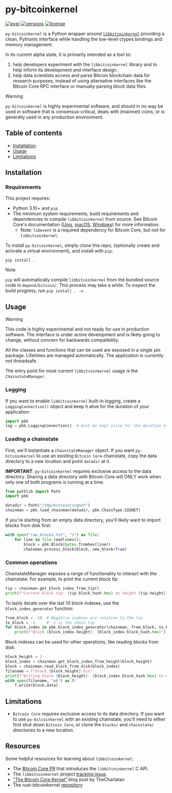 # py-bitcoinkernel
[![pypi](https://img.shields.io/pypi/v/py-bitcoinkernel.svg)](https://pypi.python.org/pypi/py-bitcoinkernel)
[![versions](https://img.shields.io/pypi/pyversions/py-bitcoinkernel.svg)](https://github.com/stickies-v/py-bitcoinkernel)
[![license](https://img.shields.io/github/license/stickies-v/py-bitcoinkernel.svg)](https://github.com/stickies-v/py-bitcoinkernel/blob/main/LICENSE)

`py-bitcoinkernel` is a Python wrapper around
[`libbitcoinkernel`](https://github.com/bitcoin/bitcoin/pull/30595)
providing a clean, Pythonic interface while handling the low-level
ctypes bindings and memory management.

In its current alpha state, it is primarily intended as a tool to:
1) help developers experiment with the `libbitcoinkernel` library and to
   help inform its development and interface design.
2) help data scientists access and parse Bitcoin blockchain data for
   research purposes, instead of using alternative interfaces like the
   Bitcoin Core RPC interface or manually parsing block data files.

> [!WARNING]
> `py-bitcoinkernel` is highly experimental software, and should in no
> way be used in software that is consensus-critical, deals with
> (mainnet) coins, or is generally used in any production environment.

## Table of contents

- [Installation](#installation)
- [Usage](#usage)
- [Limitations](#limitations)

## Installation

### Requirements

This project requires:
- Python 3.10+ and `pip`
- The minimum system requirements, build requirements and dependencies
  to compile `libbitcoinkernel` from source. See Bitcoin Core's
  documentation
  ([Unix](./depend/bitcoin/doc/build-unix.md),
  [macOS](./depend/bitcoin/doc/build-osx.md),
  [Windows](./depend/bitcoin/doc/build-windows.md))
  for more information.
  - Note: `libevent` is a required dependency for Bitcoin Core, but not
    for `libbitcoinkernel`.

To install `py-bitcoinkernel`, simply clone this repo, (optionally
create and activate a virtual environment), and install with `pip`:

```
pip install .
```

> [!NOTE]
> `pip` will automatically compile `libbitcoinkernel` from the bundled
> source code in `depend/bitcoin/`. This process may take a while. To
> inspect the build progress, run `pip install . -v`.

## Usage

> [!WARNING]
> This code is highly experimental and not ready for use in
> production software. The interface is under active development and
> is likely going to change, without concern for backwards compatibility.

All the classes and functions that can be used are exposed in a single
`pbk` package. Lifetimes are managed automatically. The application is
currently not threadsafe.

The entry point for most current `libbitcoinkernel` usage is the
`ChainstateManager`.

### Logging

If you want to enable `libbitcoinkernel` built-in logging, create a
`LoggingConnection()` object and keep it alive for the duration of your
application:

```py
import pbk
log = pbk.LoggingConnection()  # must be kept alive for the duration of the application
```

### Loading a chainstate

First, we'll instantiate a `ChainstateManager` object. If you want
`py-bitcoinkernel` to use an existing `Bitcoin Core` chainstate, copy
the data directory to a new location and point `datadir` at it.

**IMPORTANT**: `py-bitcoinkernel` requires exclusive access to the data
directory. Sharing a data directory with Bitcoin Core will ONLY work
when only one of both programs is running at a time.

```py
from pathlib import Path
import pbk

datadir = Path("/tmp/bitcoin/signet")
chainman = pbk.load_chainman(datadir, pbk.ChainType.SIGNET)
```

If you're starting from an empty data directory, you'll likely want to
import blocks from disk first:

```py
with open("raw_blocks.txt", "r") as file:
    for line in file.readlines():
        block = pbk.Block(bytes.fromhex(line))
        chainman.process_block(block, new_block=True)
```

### Common operations

ChainstateManager exposes a range of functionality to interact with the
chainstate. For example, to print the current block tip:

```py
tip = chainman.get_block_index_from_tip()
print(f"Current block tip: {tip.block_hash.hex} at height {tip.height}")
```

To lazily iterate over the last 10 block indexes, use the
`block_index_generator` function:

```py
from_block = -10  # Negative indexes are relative to the tip
to_block = -1     # -1 is the chain tip
for block_index in pbk.block_index_generator(chainman, from_block, to_block):
    print(f"Block {block_index.height}: {block_index.block_hash.hex}")
```

Block indexes can be used for other operations, like reading blocks from
disk:

```py
block_height = 1
block_index = chainman.get_block_index_from_height(block_height)
block = chainman.read_block_from_disk(block_index)
filename = f"block_{block_height}.bin"
print(f"Writing block {block_height}: {block_index.block_hash.hex} to disk ({filename})...")
with open(filename, "wb") as f:
    f.write(block.data)
```

## Limitations

- `Bitcoin Core` requires exclusive access to its data directory. If you
  want to use `py-bitcoinkernel` with an existing chainstate, you'll
  need to either first shut down `Bitcoin Core`, or clone the `blocks/`
  and `chainstate/` directories to a new location.

## Resources
Some helpful resources for learning about `libbitcoinkernel`:

- The [Bitcoin Core PR](https://github.com/bitcoin/bitcoin/pull/30595)
  that introduces the `libbitcoinkernel` C API.
- The `libbitcoinkernel` project [tracking issue](https://github.com/bitcoin/bitcoin/issues/27587).
- ["The Bitcoin Core Kernel"](https://thecharlatan.ch/Kernel/) blog post by TheCharlatan
- The rust-bitcoinkernel [repository](https://github.com/TheCharlatan/rust-bitcoinkernel/)
